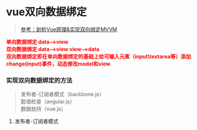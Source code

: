 # vue双向数据绑定
> [参考：剖析Vue原理&实现双向绑定MVVM](https://segmentfault.com/a/1190000006599500) 

<div style="color: red; font-weight: bold;">
单向数据绑定 data-->view  </br>  
双向数据绑定 data-->view view-->data  </br> 
双向数据绑定即在单向数据绑定的基础上给可输入元素（input\textarea等）添加change(input)事件，动态修改model和view  </br> 
</div>

### 实现双向数据绑定的方法
>发布者-订阅者模式（backbone.js）  
>脏值检查（angular.js）  
>数据劫持（vue.js）  

1. 发布者-订阅者模式